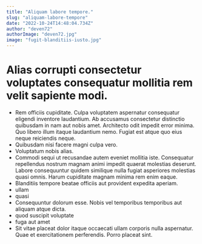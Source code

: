 ```yaml
---
title: "Aliquam labore tempore."
slug: "aliquam-labore-tempore"
date: "2022-10-24T14:48:04.734Z"
author: "deven72"
authorImage: "deven72.jpg"
image: "fugit-blanditiis-iusto.jpg"
---
```

# Alias corrupti consectetur voluptates consequatur mollitia rem velit sapiente modi.
- Rem officiis cupiditate. Culpa voluptatem aspernatur consequatur eligendi inventore laudantium. Ab accusamus consectetur distinctio quibusdam in nam aut nobis amet. Architecto odit impedit error minima. Quo libero illum itaque laudantium nemo. Fugiat est atque quo eius neque reiciendis neque.
- Quibusdam nisi facere magni culpa vero.
- Voluptatum nobis alias.
- Commodi sequi ut recusandae autem eveniet mollitia iste. Consequatur repellendus nostrum magnam animi impedit quaerat molestias deserunt. Labore consequuntur quidem similique nulla fugiat asperiores molestias quasi omnis. Harum cupiditate magnam minima rem enim eaque.
- Blanditiis tempore beatae officiis aut provident expedita aperiam.
- ullam
- quasi
- Consequuntur dolorum esse. Nobis vel temporibus temporibus aut aliquam atque dicta.
- quod suscipit voluptate
- fuga aut amet
- Sit vitae placeat dolor itaque occaecati ullam corporis nulla aspernatur. Quae et exercitationem perferendis. Porro placeat sint.